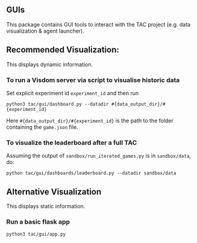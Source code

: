 ## GUIs		

This package contains GUI tools to interact with the TAC project (e.g. data visualization & agent launcher).		

## Recommended Visualization:

This displays dynamic information.

### To run a Visdom server via script to visualise historic data

Set explicit experiment id `experiment_id` and then run

    python3 tac/gui/dashboard.py --datadir #{data_output_dir}/#{experiment_id}

Here `#{data_output_dir}/#{experiment_id}` is the path to the folder containing the `game.json` file.


### To visualize the leaderboard after a full TAC 

Assuming the output of `sandbox/run_iterated_games.py` is in `sandbox/data`, do:

    python tac/gui/dashboards/leaderboard.py --datadir sandbox/data

## Alternative Visualization

This displays static information.

### Run a basic flask app

    python3 tac/gui/app.py